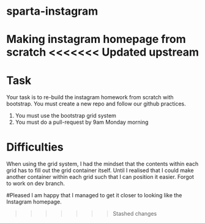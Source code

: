 # sparta-instagram
Making instagram homepage from scratch
<<<<<<< Updated upstream
=======

# Task
Your task is to re-build the instagram homework from scratch with bootstrap. You must create a new repo and follow our github practices.

1. You must use the bootstrap grid system
2. You must do a pull-request by 9am Monday morning

# Difficulties
When using the grid system, I had the mindset that the contents within each grid has to fill out the grid container itself. Until I realised that I could make another container within each grid such that I can position it easier. Forgot to work on dev branch.

#Pleased
I am happy that I managed to get it closer to looking like the Instagram homepage.
>>>>>>> Stashed changes
